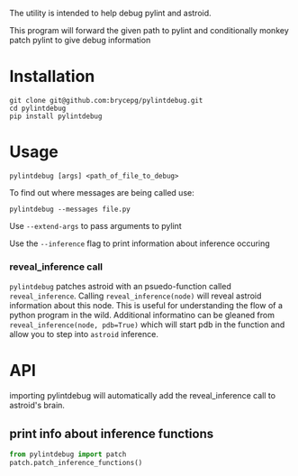 The utility is intended to help debug pylint and astroid.

This program will forward the given path to pylint and conditionally monkey patch pylint to give debug information

# Installation

    git clone git@github.com:brycepg/pylintdebug.git
    cd pylintdebug
    pip install pylintdebug

# Usage

    pylintdebug [args] <path_of_file_to_debug>

To find out where messages are being called use:

    pylintdebug --messages file.py

Use `--extend-args` to pass arguments to pylint

Use the `--inference` flag to print information about inference occuring


### reveal\_inference call

``pylintdebug`` patches astroid with an psuedo-function called `reveal_inference`. Calling `reveal_inference(node)` will reveal astroid information about this node. This is useful for understanding the flow of a python program in the wild. Additional informatino can be gleaned from `reveal_inference(node, pdb=True)` which will start pdb in the function and allow you to step into `astroid` inference.

# API

importing pylintdebug will automatically add the reveal\_inference call to astroid's brain.

## print info about inference functions

```python
from pylintdebug import patch
patch.patch_inference_functions()
```
